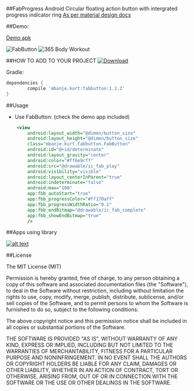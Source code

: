 ##FabProgress
 Android Circular floating action button with intergrated progress indicator ring
[As per material design docs](http://www.google.com/design/spec/components/progress-activity.html#progress-activity-types-of-indicators)

##Demo:

[Demo apk](demo.apk)

![FabButton](example.gif)
![365 Body Workout](365.gif)

##HOW TO ADD TO YOUR PROJECT
 [ ![Download](https://api.bintray.com/packages/ckurtm/maven/FabButton/images/download.svg) ](https://bintray.com/ckurtm/maven/FabButton/_latestVersion)

 Gradle:
 ```groovy
 dependencies {
         compile 'mbanje.kurt:fabbutton:1.2.2'
 }
 ```

##Usage

-	Use FabButton: (check the demo app included)
```xml
    <view
        android:layout_width="@dimen/button_size"
        android:layout_height="@dimen/button_size"
        class="mbanje.kurt.fabbutton.FabButton"
        android:id="@+id/determinate"
        android:layout_gravity="center"
        android:color="#ff6e9cff"
        android:src="@drawable/ic_fab_play"
        android:visibility="visible"
        android:layout_centerInParent="true"
        android:indeterminate="false"
        android:max="100"
        app:fbb_autoStart="true"
        app:fbb_progressColor="#ff170aff"
        app:fbb_progressWidthRatio="0.1"
        app:fbb_endBitmap="@drawable/ic_fab_complete"
        app:fbb_showEndBitmap="true"
        />
```
##Apps using library

 [![alt text][2]][1]
 
   [1]: https://play.google.com/store/apps/details?id=com.peirr.workout.play
   [2]: https://developer.android.com/images/brand/en_app_rgb_wo_45.png (365 Body workout)
   
##License

The MIT License (MIT)

Permission is hereby granted, free of charge, to any person obtaining a copy
of this software and associated documentation files (the "Software"), to deal
in the Software without restriction, including without limitation the rights
to use, copy, modify, merge, publish, distribute, sublicense, and/or sell
copies of the Software, and to permit persons to whom the Software is
furnished to do so, subject to the following conditions:

The above copyright notice and this permission notice shall be included in
all copies or substantial portions of the Software.

THE SOFTWARE IS PROVIDED "AS IS", WITHOUT WARRANTY OF ANY KIND, EXPRESS OR
IMPLIED, INCLUDING BUT NOT LIMITED TO THE WARRANTIES OF MERCHANTABILITY,
FITNESS FOR A PARTICULAR PURPOSE AND NONINFRINGEMENT. IN NO EVENT SHALL THE
AUTHORS OR COPYRIGHT HOLDERS BE LIABLE FOR ANY CLAIM, DAMAGES OR OTHER
LIABILITY, WHETHER IN AN ACTION OF CONTRACT, TORT OR OTHERWISE, ARISING FROM,
OUT OF OR IN CONNECTION WITH THE SOFTWARE OR THE USE OR OTHER DEALINGS IN
THE SOFTWARE.
